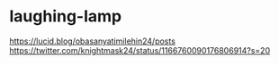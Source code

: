 # laughing-lamp
https://lucid.blog/obasanyatimilehin24/posts
https://twitter.com/knightmask24/status/1166760090176806914?s=20

